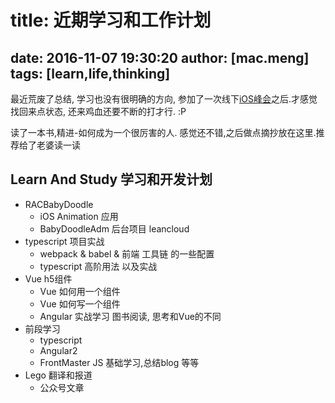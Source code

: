 # title: 近期学习和工作计划
date: 2016-11-07 19:30:20
author: [mac.meng]
tags: [learn,life,thinking]
---

最近荒废了总结, 学习也没有很明确的方向, 参加了一次线下[iOS峰会](http://www.bagevent.com/event/207773?bag_track=devlink)之后.才感觉找回来点状态, 还来鸡血还要不断的打才行. :P

读了一本书,精进-如何成为一个很厉害的人. 感觉还不错,之后做点摘抄放在这里.推荐给了老婆读一读

## Learn And Study 学习和开发计划

* RACBabyDoodle
    * iOS Animation 应用
    * BabyDoodleAdm 后台项目 leancloud
* typescript 项目实战
    * webpack & babel & 前端 工具链 的一些配置
    * typescript 高阶用法 以及实战
* Vue h5组件 
    * Vue 如何用一个组件 
    * Vue 如何写一个组件
    * Angular 实战学习 图书阅读, 思考和Vue的不同
* 前段学习
    * typescript
    * Angular2 
    * FrontMaster JS 基础学习,总结blog 等等
* Lego 翻译和报道
    * 公众号文章



